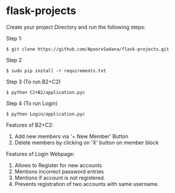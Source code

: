 # flask-projects

Create your project Directory and run the following steps:

Step 1:
```
$ git clone https://github.com/ApoorvSadana/flask-projects.git
```
Step 2
```
$ sudo pip install -r requirements.txt
```
Step 3 (To run B2+C2)
```
$ python C2+B2/application.pyc
```
Step 4 (To run Login)
```
$ python Login/application.pyc
```

Features of B2+C2:
1. Add new members via '+ New Member' Button
2. Delete members by clicking on 'X' button on member block

Features of Login Webpage:
1. Allows to Register for new accounts
2. Mentions incorrect password entries
3. Mentions if account is not registered.
4. Prevents registration of two accounts with same username.


